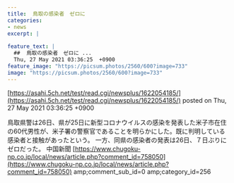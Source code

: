 ```yaml
---
title:  鳥取の感染者　ゼロに 
categories:
- news
excerpt: |
  
feature_text: |
  ##  鳥取の感染者　ゼロに ...
  Thu, 27 May 2021 03:36:25  +0900
feature_image: "https://picsum.photos/2560/600?image=733"
image: "https://picsum.photos/2560/600?image=733"
---
```


[https://asahi.5ch.net/test/read.cgi/newsplus/1622054185/](https://asahi.5ch.net/test/read.cgi/newsplus/1622054185/)
posted on Thu, 27 May 2021 03:36:25  +0900

<!--more-->

鳥取県警は26日、県が25日に新型コロナウイルスの感染を発表した米子市在住の60代男性が、米子署の警察官であることを明らかにした。既に判明している感染者と接触があったという。 一方、同県の感染者の発表は26日、７日ぶりにゼロだった。 中国新聞 [https://www.chugoku-np.co.jp/local/news/article.php?comment_id=758050](https://www.chugoku-np.co.jp/local/news/article.php?comment_id=758050) amp;comment_sub_id=0 amp;category_id=256
